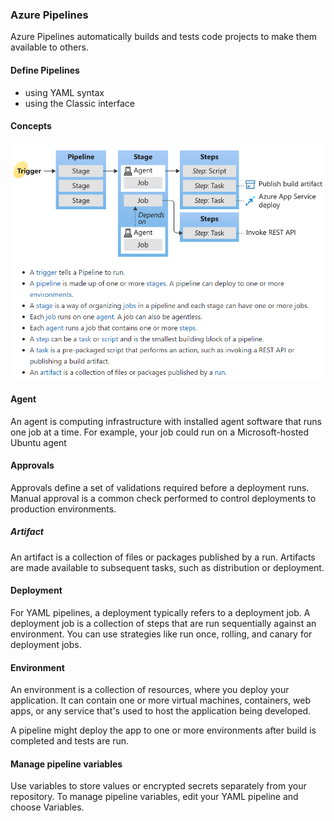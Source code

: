 ### Azure Pipelines

Azure Pipelines automatically builds and tests code projects to make them available to others.

#### Define Pipelines
-  using YAML syntax
-  using the Classic interface

#### Concepts
![azpipeline](/az-devops/images/azpipeline.PNG)

#### Agent
An agent is computing infrastructure with installed agent software that runs one job at a time. 
For example, your job could run on a Microsoft-hosted Ubuntu agent

#### Approvals
Approvals define a set of validations required before a deployment runs. Manual approval is a common check performed to control deployments to production environments.

##### Artifact
An artifact is a collection of files or packages published by a run. Artifacts are made available to subsequent tasks, such as distribution or deployment.

#### Deployment
For YAML pipelines, a deployment typically refers to a deployment job. 
A deployment job is a collection of steps that are run sequentially against an environment. 
You can use strategies like run once, rolling, and canary for deployment jobs.

#### Environment
An environment is a collection of resources, where you deploy your application. 
It can contain one or more virtual machines, containers, web apps, or any service that's used to host the application being developed. 

A pipeline might deploy the app to one or more environments after build is completed and tests are run.

#### Manage pipeline variables
Use variables to store values or encrypted secrets separately from your repository.
To manage pipeline variables, edit your YAML pipeline and choose Variables.